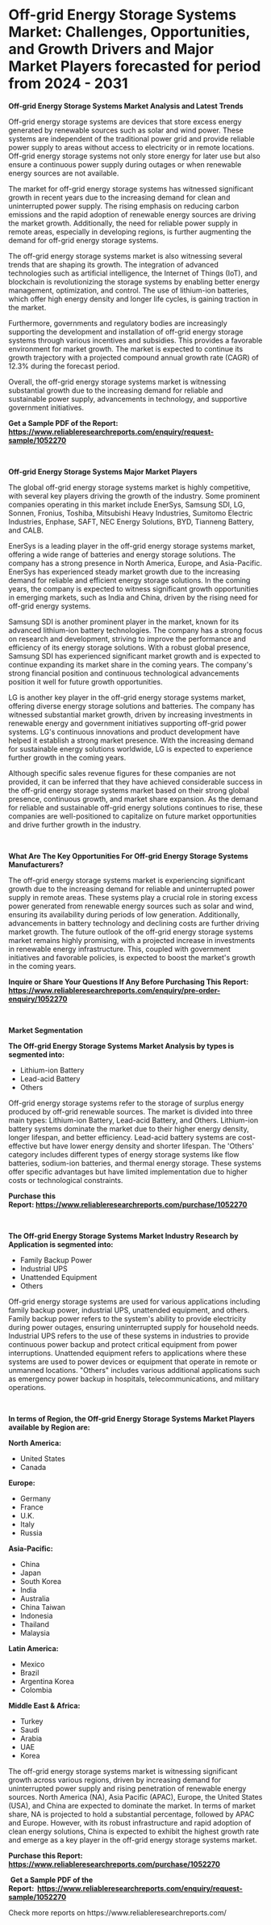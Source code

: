 <p><h1>Off-grid Energy Storage Systems Market: Challenges, Opportunities, and Growth Drivers and Major Market Players forecasted for period from 2024 - 2031</h1></p><p><strong>Off-grid Energy Storage Systems Market Analysis and Latest Trends</strong></p>
<p><p>Off-grid energy storage systems are devices that store excess energy generated by renewable sources such as solar and wind power. These systems are independent of the traditional power grid and provide reliable power supply to areas without access to electricity or in remote locations. Off-grid energy storage systems not only store energy for later use but also ensure a continuous power supply during outages or when renewable energy sources are not available.</p><p>The market for off-grid energy storage systems has witnessed significant growth in recent years due to the increasing demand for clean and uninterrupted power supply. The rising emphasis on reducing carbon emissions and the rapid adoption of renewable energy sources are driving the market growth. Additionally, the need for reliable power supply in remote areas, especially in developing regions, is further augmenting the demand for off-grid energy storage systems.</p><p>The off-grid energy storage systems market is also witnessing several trends that are shaping its growth. The integration of advanced technologies such as artificial intelligence, the Internet of Things (IoT), and blockchain is revolutionizing the storage systems by enabling better energy management, optimization, and control. The use of lithium-ion batteries, which offer high energy density and longer life cycles, is gaining traction in the market.</p><p>Furthermore, governments and regulatory bodies are increasingly supporting the development and installation of off-grid energy storage systems through various incentives and subsidies. This provides a favorable environment for market growth. The market is expected to continue its growth trajectory with a projected compound annual growth rate (CAGR) of 12.3% during the forecast period.</p><p>Overall, the off-grid energy storage systems market is witnessing substantial growth due to the increasing demand for reliable and sustainable power supply, advancements in technology, and supportive government initiatives.</p></p>
<p><strong>Get a Sample PDF of the Report:&nbsp; <a href="https://www.reliableresearchreports.com/enquiry/request-sample/1052270">https://www.reliableresearchreports.com/enquiry/request-sample/1052270</a></strong></p>
<p>&nbsp;</p>
<p><strong>Off-grid Energy Storage Systems Major Market Players</strong></p>
<p><p>The global off-grid energy storage systems market is highly competitive, with several key players driving the growth of the industry. Some prominent companies operating in this market include EnerSys, Samsung SDI, LG, Sonnen, Fronius, Toshiba, Mitsubishi Heavy Industries, Sumitomo Electric Industries, Enphase, SAFT, NEC Energy Solutions, BYD, Tianneng Battery, and CALB.</p><p>EnerSys is a leading player in the off-grid energy storage systems market, offering a wide range of batteries and energy storage solutions. The company has a strong presence in North America, Europe, and Asia-Pacific. EnerSys has experienced steady market growth due to the increasing demand for reliable and efficient energy storage solutions. In the coming years, the company is expected to witness significant growth opportunities in emerging markets, such as India and China, driven by the rising need for off-grid energy systems.</p><p>Samsung SDI is another prominent player in the market, known for its advanced lithium-ion battery technologies. The company has a strong focus on research and development, striving to improve the performance and efficiency of its energy storage solutions. With a robust global presence, Samsung SDI has experienced significant market growth and is expected to continue expanding its market share in the coming years. The company's strong financial position and continuous technological advancements position it well for future growth opportunities.</p><p>LG is another key player in the off-grid energy storage systems market, offering diverse energy storage solutions and batteries. The company has witnessed substantial market growth, driven by increasing investments in renewable energy and government initiatives supporting off-grid power systems. LG's continuous innovations and product development have helped it establish a strong market presence. With the increasing demand for sustainable energy solutions worldwide, LG is expected to experience further growth in the coming years.</p><p>Although specific sales revenue figures for these companies are not provided, it can be inferred that they have achieved considerable success in the off-grid energy storage systems market based on their strong global presence, continuous growth, and market share expansion. As the demand for reliable and sustainable off-grid energy solutions continues to rise, these companies are well-positioned to capitalize on future market opportunities and drive further growth in the industry.</p></p>
<p>&nbsp;</p>
<p><strong>What Are The Key Opportunities For Off-grid Energy Storage Systems Manufacturers?</strong></p>
<p><p>The off-grid energy storage systems market is experiencing significant growth due to the increasing demand for reliable and uninterrupted power supply in remote areas. These systems play a crucial role in storing excess power generated from renewable energy sources such as solar and wind, ensuring its availability during periods of low generation. Additionally, advancements in battery technology and declining costs are further driving market growth. The future outlook of the off-grid energy storage systems market remains highly promising, with a projected increase in investments in renewable energy infrastructure. This, coupled with government initiatives and favorable policies, is expected to boost the market's growth in the coming years.</p></p>
<p><strong>Inquire or Share Your Questions If Any Before Purchasing This Report: <a href="https://www.reliableresearchreports.com/enquiry/pre-order-enquiry/1052270">https://www.reliableresearchreports.com/enquiry/pre-order-enquiry/1052270</a></strong></p>
<p>&nbsp;</p>
<p><strong>Market Segmentation</strong></p>
<p><strong>The Off-grid Energy Storage Systems Market Analysis by types is segmented into:</strong></p>
<p><ul><li>Lithium-ion Battery</li><li>Lead-acid Battery</li><li>Others</li></ul></p>
<p><p>Off-grid energy storage systems refer to the storage of surplus energy produced by off-grid renewable sources. The market is divided into three main types: Lithium-ion Battery, Lead-acid Battery, and Others. Lithium-ion battery systems dominate the market due to their higher energy density, longer lifespan, and better efficiency. Lead-acid battery systems are cost-effective but have lower energy density and shorter lifespan. The 'Others' category includes different types of energy storage systems like flow batteries, sodium-ion batteries, and thermal energy storage. These systems offer specific advantages but have limited implementation due to higher costs or technological constraints.</p></p>
<p><strong>Purchase this Report:&nbsp;<a href="https://www.reliableresearchreports.com/purchase/1052270">https://www.reliableresearchreports.com/purchase/1052270</a></strong></p>
<p>&nbsp;</p>
<p><strong>The Off-grid Energy Storage Systems Market Industry Research by Application is segmented into:</strong></p>
<p><ul><li>Family Backup Power</li><li>Industrial UPS</li><li>Unattended Equipment</li><li>Others</li></ul></p>
<p><p>Off-grid energy storage systems are used for various applications including family backup power, industrial UPS, unattended equipment, and others. Family backup power refers to the system's ability to provide electricity during power outages, ensuring uninterrupted supply for household needs. Industrial UPS refers to the use of these systems in industries to provide continuous power backup and protect critical equipment from power interruptions. Unattended equipment refers to applications where these systems are used to power devices or equipment that operate in remote or unmanned locations. "Others" includes various additional applications such as emergency power backup in hospitals, telecommunications, and military operations.</p></p>
<p>&nbsp;</p>
<p><strong>In terms of Region, the Off-grid Energy Storage Systems Market Players available by Region are:</strong></p>
<p>
    <p> <strong> North America: </strong>
        <ul>
            <li>United States</li>
            <li>Canada</li>
        </ul>
        </p> 
    <p> <strong> Europe: </strong>
        <ul>
            <li>Germany</li>
            <li>France</li>
            <li>U.K.</li>
            <li>Italy</li>
            <li>Russia</li>
        </ul>
        </p> 
    <p> <strong> Asia-Pacific: </strong>
        <ul>
            <li>China</li>
            <li>Japan</li>
            <li>South Korea</li>
            <li>India</li>
            <li>Australia</li>
            <li>China Taiwan</li>
            <li>Indonesia</li>
            <li>Thailand</li>
            <li>Malaysia</li>
        </ul>
        </p> 
    <p> <strong> Latin America: </strong>
        <ul>
            <li>Mexico</li>
            <li>Brazil</li>
            <li>Argentina Korea</li>
            <li>Colombia</li>
        </ul>
        </p> 
    <p> <strong> Middle East & Africa: </strong>
        <ul>
            <li>Turkey</li>
            <li>Saudi</li>
            <li>Arabia</li>
            <li>UAE</li>
            <li>Korea</li>
        </ul>
    </p>
    </p>
<p><p>The off-grid energy storage systems market is witnessing significant growth across various regions, driven by increasing demand for uninterrupted power supply and rising penetration of renewable energy sources. North America (NA), Asia Pacific (APAC), Europe, the United States (USA), and China are expected to dominate the market. In terms of market share, NA is projected to hold a substantial percentage, followed by APAC and Europe. However, with its robust infrastructure and rapid adoption of clean energy solutions, China is expected to exhibit the highest growth rate and emerge as a key player in the off-grid energy storage systems market.</p></p>
<p><strong>Purchase this Report: <a href="https://www.reliableresearchreports.com/purchase/1052270">https://www.reliableresearchreports.com/purchase/1052270</a></strong></p>
<p>&nbsp;<strong>Get a Sample PDF of the Report:&nbsp;&nbsp;<a href="https://www.reliableresearchreports.com/enquiry/request-sample/1052270">https://www.reliableresearchreports.com/enquiry/request-sample/1052270</a></strong></p>
<p><strong></strong></p>
<p>Check more reports on https://www.reliableresearchreports.com/</p>